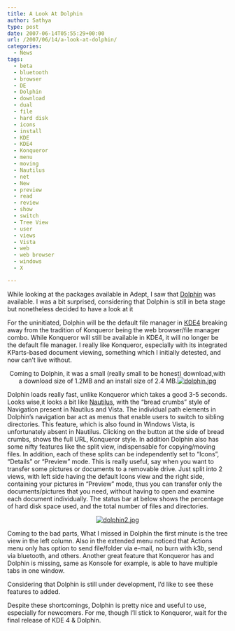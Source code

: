 ```yaml
---
title: A Look At Dolphin
author: Sathya
type: post
date: 2007-06-14T05:55:29+00:00
url: /2007/06/14/a-look-at-dolphin/
categories:
  - News
tags:
  - beta
  - bluetooth
  - browser
  - DE
  - Dolphin
  - download
  - dual
  - file
  - hard disk
  - icons
  - install
  - KDE
  - KDE4
  - Konqueror
  - menu
  - moving
  - Nautilus
  - net
  - New
  - preview
  - read
  - review
  - show
  - switch
  - Tree View
  - user
  - views
  - Vista
  - web
  - web browser
  - windows
  - X

---
```

While looking at the packages available in Adept, I saw that [Dolphin][1] was available. I was a bit surprised, considering that Dolphin is still in beta stage but nonetheless decided to have a look at it

For the uninitiated, Dolphin will be the default file manager in [KDE4][2] breaking away from the tradition of Konqueror being the web browser/file manager combo. While Konqueror will still be available in KDE4, it will no longer be the default file manager. I really like Konqueror, especially with its integrated KParts-based document viewing, something which I initially detested, and now can&#8217;t live without.

<p align="center">
  Coming to Dolphin, it was a small (really small to be honest) download,with a download size of 1.2MB and an install size of 2.4 MB.<a href="https://sathyasays.wordpress.com/files/2007/06/dolphin.jpg" title="dolphin.jpg"><img src="https://sathyasays.wordpress.com/files/2007/06/dolphin.thumbnail.jpg" alt="dolphin.jpg" /></a>
</p>

Dolphin loads really fast, unlike Konqueror which takes a good 3-5 seconds. Looks wise,it looks a bit like [Nautilus][3], with the &#8220;bread crumbs&#8221; style of Navigation present in Nautilus and Vista. The individual path elements in Dolphin&#8217;s navigation bar act as menus that enable users to switch to sibling directories. This feature, which is also found in Windows Vista, is unfortunately absent in Nautilus. Clicking on the button at the side of bread crumbs, shows the full URL, Konqueror style. In addition Dolphin also has some nifty features like the split view, indispensable for copying/moving files. In addition, each of these splits can be independently set to &#8220;Icons&#8221;, &#8220;Details&#8221; or &#8220;Preview&#8221; mode. This is really useful, say when you want to transfer some pictures or documents to a removable drive. Just split into 2 views, with left side having the default Icons view and the right side, containing your pictures in &#8220;Preview&#8221; mode, thus you can transfer only the documents/pictures that you need, without having to open and examine each document individually. The status bar at below shows the percentage of hard disk space used, and the total number of files and directories.

<p align="center">
  <a href="https://sathyasays.wordpress.com/files/2007/06/dolphin2.jpg" title="dolphin2.jpg"><img src="https://sathyasays.wordpress.com/files/2007/06/dolphin2.thumbnail.jpg" alt="dolphin2.jpg" /></a>
</p>

<p align="left">
  Coming to the bad parts, What I missed in Dolphin the first minute is the tree view in the left column. Also in the extended menu noticed that Actions menu only has option to send file/folder via e-mail, no burn with k3b, send via bluetooth, and others. Another great feature that Konqueror has and Dolphin is missing, same as Konsole for example, is able to have multiple tabs in one window.
</p>

<p align="left">
  Considering that Dolphin is still under development, I&#8217;d like to see these features to added.
</p>

<p align="left">
  Despite these shortcomings, Dolphin is pretty nice and useful to use, especially for newcomers. For me, though I&#8217;ll stick to Konqueror, wait for the final release of KDE 4 & Dolphin.
</p>

<p align="left">
  &nbsp;
</p>

 [1]: https://enzosworld.gmxhome.de/
 [2]: https://wiki.kde.org/tiki-index.php?page=KDE4
 [3]: https://www.gnome.org/projects/nautilus/
